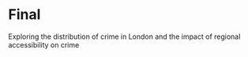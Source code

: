 # Final
 Exploring the distribution of crime in London and the impact of regional accessibility on crime
